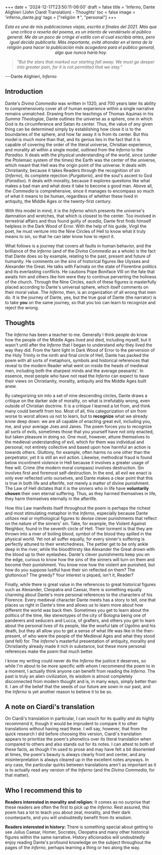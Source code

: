 +++
date = '2024-12-17T23:50:11-06:00'
draft = false
title = 'Inferno, Dante Alighieri (John Ciardi Translation) - Thoughts'
toc = false
image = 'inferno_dante.jpg'
tags = ["religión ✝️", "personal"]
+++

<p style="text-align: center"><i>Esta es una de mis publicaciones viejas, escrita a finales del 2021. Más que una crítica o reseña del poema, es un intento de vendérselo al público general. Me da un poco de cringe el estilo con el cual escribía antes, pero igual decido publicarla. Más importante, evité ahondar en el tema de la religión para hacer la publicación más acogedora para el público general, algo que nunca haría hoy.</i></p>


> *\"But the stars that marked our starting fall away. We must go deeper
> into greater pain, for it is not permitted that we stay."*

---Dante Alighieri, *Inferno*

## Introduction

Dante\'s *Divina Commedia* was written in 1320, and 700 years later its
ability to comprehensively cover all of human experience within a single
narrative remains unmatched. Drawing from the teachings of Thomas
Aquinas in his *Summa Theologiae*, Dante outlines the universe as a
sphere, one in which God is its circumference and Satan its center.
Thus, the value of any given thing can be determined simply by
establishing how close it is to the boundaries of the sphere, and how
far away it is from its center. But this model is much more than that,
and its genius lies in the fact that it is capable of covering the order
of the literal universe, Christian experience, and morality all within a
single model, outlined from the *Inferno* to the *Paradiso*. It deals
with the physical understanding of the world, since (under the Ptolemaic
system of the times) the Earth was the center of the universe, which
meant that Hell was the origin point of the universe. It deals with
Christianity, because it takes Readers through the recognition of sin
(*Inferno*), its complete rejection (*Purgatorio*), and the soul\'s
ascent to God (*Paradiso*). It deals with morality, because it explores
questions like what makes a bad man and what does it take to become a
good man. Above all, the *Commedia* is comprehensive, since it manages
to encompass so much of what it means to be human, regardless of whether
these lived in antiquity, the Middle Ages or the twenty-first century.

With this model in mind, it is the *Inferno* which presents the
universe\'s damnation and wretches, that which is closest to the center.
Too involved in terrestrial affairs and thus found guilty of *acedia*,
Dante first finds himself helpless in the Dark Wood of Error. With the
help of his guide, Virgil the poet, he must venture into the Nine
Circles of Hell to know what it truly means to sin, so that he can later
know how to reject it.

What follows is a journey that covers all faults in human behavior, and
the brilliance of the *Inferno* (and of the *Divina Commedia* as a
whole) is the fact that Dante does so by example, relating to the past,
present and future of humanity. He comments on the sins of historical
figures like Ulysses and Alexander the Great. He talks with Farinata on
the state of Florentine politics and its everlasting conflicts. He
cautions Pope Boniface VIII on the fate that awaits him and others like
him were they to continue perverting the holiness of the church. Through
the Nine Circles, each of these figures is masterfully placed according
to Dante\'s universal sphere, which itself comments on their moral
value. The *Inferno*, then, is an organization of all wrong that men do.
It is the journey of Dante, yes, but the true goal of Dante (the
narrator) is to take **you** on the same journey, so that you too can
learn to recognize and reject the wrong.

## Thoughts

The *Inferno* has been a teacher to me. Generally I think people do know
how the people of the Middle Ages lived and died, including myself, but
it wasn\'t until after the *Inferno* that I began to understand *why*
they lived the way they did. From the faint light in Dark Wood of Error
to the perversion of the Holy Trinity in the ninth and final circle of
Hell, Dante has packed the poem with all sorts of metaphors, symbols and
historical references that reveal to the modern Reader what went on
inside the heads of medieval men, including both the sharpest minds and
the average peasants\'. In essence, most people who have not read the
*Inferno* can expect to have their views on Christianity, morality,
antiquity and the Middle Ages built anew.

By categorizing sin into a set of nine descending circles, Dante draws a
critique on the darker side of morality, on what is irrefutably wrong,
even outside of Christian doctrine. It is a critique I learned a lot
from, and think many could benefit from too. Most of all, this
categorization of sin from worse to worst allows us not to learn, but to
**recognize** what we already know deep down: we are all capable of
enacting great evil, including you, me, and your average Joes and Janes.
The poem forces you to recognize all sorts of evils, sometimes those
that you yourself have not only enacted, but taken pleasure in doing so.
One must, however, attune themselves to the medieval understanding of
evil, which for them was individual and personal, not entirely
collective and based upon how harmful an action is towards others.
Gluttony, for example, often harms no one other than the perpetrator,
yet it is still an evil action. Likewise, methodical fraud is found
below incontinent violence in Hell because it involves a greater usage
of free will. Crime (the modern moral compass) involves destruction. Sin
involves first and foremost self-destruction. In the end, all evil we
enact is only ever reflected unto ourselves, and Dante makes a clear
point that this is true in both life and afterlife, not merely a matter
of divine punishment. The Law of Hell dictates that it is the sinners
who in life have **voluntarily chosen** their own eternal suffering.
Thus, as they harmed themselves in life, they harm themselves eternally
in the afterlife.

How this Law manifests itself throughout the poem is perhaps the richest
and most stimulating metaphor in the *Inferno*, especially because Dante
utilizes real or mythological figures to devise clever punishments that
reflect on the nature of the sinners\' sin. Take, for example, the
Violent Against Neighbor, found in the seventh circle of Hell. Their
torment is that they are thrown into a river of boiling blood, symbol of
the blood they spilled in the physical world. Yet not all suffer
equally, for every sinner\'s suffering is perfectly attuned to their
wretchedness. The pettier get to be only ankle deep in the river, while
the bloodthirsty like Alexander the Great drown with the blood up to
their eyelashes. Dante\'s clever punishments keep you on the edge,
curious to know how the sins of the sinners will turn on them and become
their punishment. You know now how the violent are punished, but how do
you suppose lustful have their sin reflected on them? The gluttonous?
The greedy? Your interest is piqued, isn\'t it, Reader?

Finally, while there is great value in the references to great
historical figures such as Alexander, Cleopatra and Caesar, there is
something equally charming about Dante\'s more personal references to
the characters of his Florence. Every medieval character Dante meets has
a story to tell, one that places us right in Dante\'s time and allows us
to learn more about how different the world was back then. Sometimes you
get to learn about the politics of the time, like stereotypes of the
city of Bologna being one of panderers and seducers and Lucca, of
grafters, and others you get to learn about the personal lives of its
people, like the woeful tale of Ugolino and his death, but they all
allow you to get a sense of what life was like in the then-present, of
who were the people of the Medieval Ages and what they stood (and fell)
for. The *Inferno*\'s masterful presentation of antiquity, morality and
Christianity already made it rich in substance, but these more personal
references make the poem that much better.

I know my writing could never do the *Inferno* the justice it deserves,
so while I\'m about to be more specific with whom I recommend the poem
to in a moment, I actually think anyone can benefit from reading the
*Inferno*. The past is truly an alien civilization, its wisdom is almost
completely disconnected from modern thought and is, in many ways, simply
better than it. I am of the belief that the seeds of our future are sown
in our past, and the *Inferno* is yet another reason to believe it to be
so.

## A note on Ciardi\'s translation

On Ciardi\'s translation in particular, I can vouch for its quality and
do highly recommend it, though it would be imprudent to compare it to
other translations without having read these. I will say, however, that
from the quick research I did before choosing this version, Ciardi\'s
translation appears to prioritize the poem\'s phonetics over its literal
translation when compared to others and also stands out for its notes. I
can attest to both of these facts, as though I\'m used to prose and may
have felt a bit disoriented at times, the poem\'s beauty is always
clearly front and center, and any misinterpretation is always cleared up
in the excellent notes anyways. In any case, the particular quirks
between translations aren\'t as important as it is to actually read any
version of the *Inferno* (and the *Divina Commedia*, for that matter).

## Who I recommend this to

**Readers interested in morality and religion:** It comes as no surprise
that these readers are often the first to pick up the *Inferno*. Rest
assured, this poem has a lot to teach you about zeal, morality, and
their dark counterparts, and you will undoubtedly benefit from its
wisdom.

**Readers interested in history:** There is something special about
getting to see Julius Caesar, Homer, Socrates, Cleopatra and many other
historical figures within the same narrative. History aficionados will
undoubtedly enjoy reading Dante\'s profound knowledge on the subject
throughout the pages of the *Inferno*, perhaps learning a thing or two
along the way.
